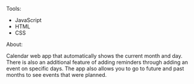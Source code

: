 Tools:
- JavaScript
- HTML
- CSS

About:
 
  Calendar web app that automatically shows the current month and day. There is also an additional feature of adding reminders through adding an event on specific days. The app also allows you to go to future and past months to see events that were planned.
